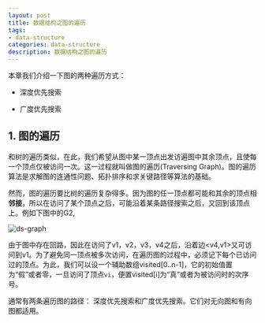 ```yaml
---
layout: post
title: 数据结构之图的遍历
tags:
- data-structure
categories: data-structure
description: 数据结构之图的遍历
---
```



本章我们介绍一下图的两种遍历方式：

* 深度优先搜索

* 广度优先搜索


<!-- more -->

## 1. 图的遍历

和树的遍历类似，在此，我们希望从图中某一顶点出发访遍图中其余顶点，且使每一个顶点仅被访问一次。这一过程就叫做图的遍历(Traversing Graph)。图的遍历算法是求解图的连通性问题、拓扑排序和求关键路径等算法的基础。

然而，图的遍历要比树的遍历复杂得多。因为图的任一顶点都可能和其余的顶点相**邻接**，所以在访问了某个顶点之后，可能沿着某条路径搜索之后，又回到该顶点上。例如下图中的G2,

![ds-graph](https://ivanzz1001.github.io/records/assets/img/data_structure/ds_graph.jpg)

由于图中存在回路，因此在访问了v1，v2，v3，v4之后，沿着边<v4,v1>又可访问到v1。为了避免同一顶点被多次访问，在遍历图的过程中，必须记下每个已访问过的顶点。为此，我们可以设一个辅助数组visited[0..n-1]，它的初始值置为“假”或者零，一旦访问了顶点```vi```，便置visited[i]为“真”或者为被访问时的次序号。

通常有两条遍历图的路径： 深度优先搜索和广度优先搜索。它们对无向图和有向图都适用。



<br />
<br />


